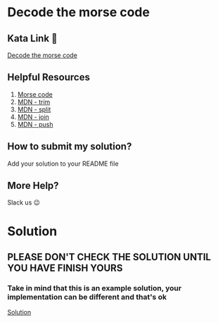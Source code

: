 # Decode the morse code

## Kata Link 🥋

[Decode the morse code](https://www.codewars.com/kata/54b724efac3d5402db00065e/train/javascript)

## Helpful Resources

1. [Morse code](https://en.wikipedia.org/wiki/Morse_code)
2. [MDN - trim](https://developer.mozilla.org/en-US/docs/Web/JavaScript/Reference/Global_Objects/String/trim)
3. [MDN - split](https://developer.mozilla.org/en-US/docs/Web/JavaScript/Reference/Global_Objects/String/split)
4. [MDN - join](https://developer.mozilla.org/en-US/docs/Web/JavaScript/Reference/Global_Objects/Array/join)
5. [MDN - push](https://developer.mozilla.org/en-US/docs/Web/JavaScript/Reference/Global_Objects/Array/push)

## How to submit my solution?

Add your solution to your README file

## More Help?

Slack us 😉

# Solution

## PLEASE DON'T CHECK THE SOLUTION UNTIL YOU HAVE FINISH YOURS

### Take in mind that this is an example solution, your implementation can be different and that's ok

[Solution](../sol)
